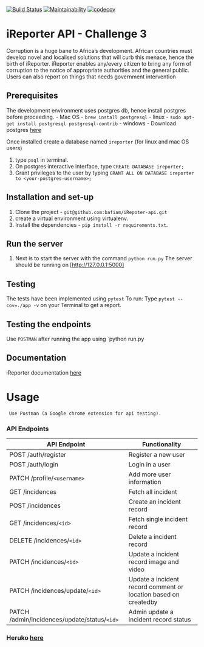 [![Build Status](https://travis-ci.com/bafiam/iRepoter-api.svg?branch=develop)](https://travis-ci.com/bafiam/iRepoter-api)
[![Maintainability](https://api.codeclimate.com/v1/badges/7da98dcd5b7420e1ad71/maintainability)](https://codeclimate.com/github/bafiam/iRepoter-api/maintainability)
[![codecov](https://codecov.io/gh/bafiam/iRepoter-api/branch/develop/graph/badge.svg)](https://codecov.io/gh/bafiam/iRepoter-api)

# iReporter API - Challenge 3
Corruption is a huge bane to Africa’s development. African countries must develop novel and
localised solutions that will curb this menace, hence the birth of iReporter. iReporter enables
any/every citizen to bring any form of corruption to the notice of appropriate authorities and the
general public. Users can also report on things that needs government intervention

## Prerequisites
The development environment uses postgres db, hence install postgres before proceeding.
    - Mac OS - `brew install postgresql`
    - linux - `sudo apt-get install postgresql postgresql-contrib`
    - windows - Download postgres [here](https://www.enterprisedb.com/downloads/postgres-postgresql-downloads#windows)

Once installed create a database named `ireporter`
(for linux and mac OS users)
1. type `psql` in terminal.
2. On postgres interactive interface, type `CREATE DATABASE ireporter;`
3. Grant privileges to the user by typing `GRANT ALL ON DATABASE ireporter to <your-postgres-username>;`
## Installation and set-up
1. Clone the project - `git@github.com:bafiam/iRepoter-api.git`
2. create a virtual environment using virtualenv.
3. Install the dependencies - `pip install -r requirements.txt`.

## Run the server
1. Next is to start the server with the command `python run.py`
       The server should be running on [http://127.0.0.1:5000]
       
## Testing
The tests have been implemented using `pytest`
 To run: Type
        `pytest --cov=./app -v`
        on your Terminal to get a report.
        
## Testing the endpoints
Use `POSTMAN` after running the app using `python run.py
   
        
## Documentation
iReporter documentation [here](https://documenter.getpostman.com/view/987109/Rzfgnori)   
# Usage
     Use Postman (a Google chrome extension for api testing).
     
### API Endpoints
| API Endpoint | Functionality |
| -----------  | ------------- |
| POST /auth/register |  Register a new user |
| POST /auth/login |  Login in a user |
| PATCH /profile/`<username>` |  Add more user information |
| GET /incidences |  Fetch all incident |
| POST /incidences  |  Create an incident record|
| GET /incidences/`<id>` |  Fetch single incident record|
| DELETE /incidences/`<id>` |  Delete a incident record |
| PATCH /incidences/`<id>` | Update a incident record image and video |
| PATCH /incidences/update/`<id>` | Update a incident record comment or location based on createdby|
|PATCH /admin/incidences/update/status/`<id>` | Admin update a incident record status |

 ### Heruko [here](<https://stephen-ireporter.herokuapp.com/api/v1/>)

